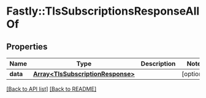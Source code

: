 # Fastly::TlsSubscriptionsResponseAllOf

## Properties

| Name | Type | Description | Notes |
| ---- | ---- | ----------- | ----- |
| **data** | [**Array&lt;TlsSubscriptionResponse&gt;**](TlsSubscriptionResponse.md) |  | [optional] |

[[Back to API list]](../../README.md#endpoints) [[Back to README]](../../README.md)

